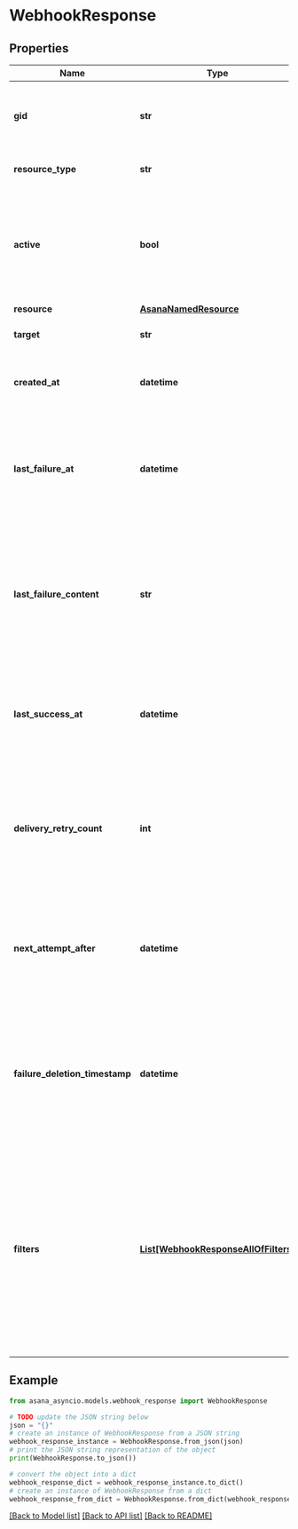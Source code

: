 # WebhookResponse


## Properties

Name | Type | Description | Notes
------------ | ------------- | ------------- | -------------
**gid** | **str** | Globally unique identifier of the resource, as a string. | [optional] [readonly] 
**resource_type** | **str** | The base type of this resource. | [optional] [readonly] 
**active** | **bool** | If true, the webhook will send events - if false it is considered inactive and will not generate events. | [optional] [readonly] 
**resource** | [**AsanaNamedResource**](AsanaNamedResource.md) |  | [optional] 
**target** | **str** | The URL to receive the HTTP POST. | [optional] [readonly] 
**created_at** | **datetime** | The time at which this resource was created. | [optional] [readonly] 
**last_failure_at** | **datetime** | The timestamp when the webhook last received an error when sending an event to the target. | [optional] [readonly] 
**last_failure_content** | **str** | The contents of the last error response sent to the webhook when attempting to deliver events to the target. | [optional] [readonly] 
**last_success_at** | **datetime** | The timestamp when the webhook last successfully sent an event to the target. | [optional] [readonly] 
**delivery_retry_count** | **int** | The number of times the webhook has retried delivery of events to the target (resets after a successful attempt). | [optional] [readonly] 
**next_attempt_after** | **datetime** | The timestamp after which the webhook will next attempt to deliver an event to the target. | [optional] [readonly] 
**failure_deletion_timestamp** | **datetime** | The timestamp when the webhook will be deleted if there is no successful attempt to deliver events to the target | [optional] [readonly] 
**filters** | [**List[WebhookResponseAllOfFilters]**](WebhookResponseAllOfFilters.md) | Whitelist of filters to apply to events from this webhook. If a webhook event passes any of the filters the event will be delivered; otherwise no event will be sent to the receiving server. | [optional] 

## Example

```python
from asana_asyncio.models.webhook_response import WebhookResponse

# TODO update the JSON string below
json = "{}"
# create an instance of WebhookResponse from a JSON string
webhook_response_instance = WebhookResponse.from_json(json)
# print the JSON string representation of the object
print(WebhookResponse.to_json())

# convert the object into a dict
webhook_response_dict = webhook_response_instance.to_dict()
# create an instance of WebhookResponse from a dict
webhook_response_from_dict = WebhookResponse.from_dict(webhook_response_dict)
```
[[Back to Model list]](../README.md#documentation-for-models) [[Back to API list]](../README.md#documentation-for-api-endpoints) [[Back to README]](../README.md)



